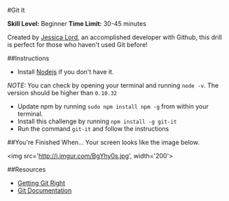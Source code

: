 #Git It

__Skill Level:__ Beginner
__Time Limit:__ 30-45 minutes

Created by [Jessica Lord](http://jlord.us/about.html), an accomplished developer with Github, this drill is perfect for those who haven't used Git before! 

##Instructions
- Install [Nodejs](https://nodejs.org/download/) if you don't have it. 

_NOTE:_ You can check by opening your terminal and running `node -v`. The version should be higher than `0.10.32`
- Update npm by running `sudo npm install npm -g` from within your terminal. 
- Install this challenge by running `npm install -g git-it`
- Run the command `git-it` and follow the instructions

##You're Finished When...
Your screen looks like the image below.

<img src='http://i.imgur.com/BgYhy0s.jpg', width='200'>

##Resources
- [Getting Git Right](https://www.atlassian.com/git/)  
- [Git Documentation](http://git-scm.com/doc)
